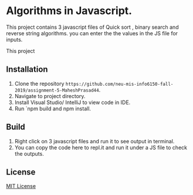 # Algorithms in Javascript.

This project contains 3 javascript files of Quick sort , binary search and reverse string algorithms.
you can enter the the values in the JS file for inputs.

This project 

## Installation
1. Clone the repository `https://github.com/neu-mis-info6150-fall-2019/assignment-5-MaheshPrasad44`.
2. Navigate to project directory.
3. Install Visual Studio/ IntelliJ to view code in IDE.
3. Run `npm build and npm install.

## Build

 
1. Right click on 3 javascript files and run it to see output in terminal.
2. You can copy the code here to repl.it and run it under a JS file to check the outputs.


## License
[MIT License](https://opensource.org/licenses/MIT)


